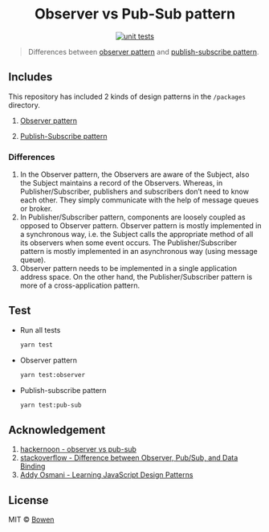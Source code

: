 <h1 align="center">Observer vs Pub-Sub pattern</h1>

<p align="center">
  <a href="https://github.com/lbwa/observer-vs-pub-sub/actions">
    <img alt="unit tests" src="https://github.com/lbwa/observer-vs-pub-sub/workflows/Unit%20tests/badge.svg">
  </a>
</p>

> Differences between [observer pattern][wiki-observer-pattern] and [publish-subscribe pattern][wiki-publish-subscribe-pattern].

[wiki-observer-pattern]: https://en.wikipedia.org/wiki/Observer_pattern
[wiki-publish-subscribe-pattern]: https://en.wikipedia.org/wiki/Publish%E2%80%93subscribe_pattern

## Includes

This repository has included 2 kinds of design patterns in the `/packages` directory.

1. [Observer pattern](./packages/observer)

1. [Publish-Subscribe pattern](./packages/pub-sub)

### Differences

1. In the Observer pattern, the Observers are aware of the Subject, also the Subject maintains a record of the Observers. Whereas, in Publisher/Subscriber, publishers and subscribers don’t need to know each other. They simply communicate with the help of message queues or broker.
2. In Publisher/Subscriber pattern, components are loosely coupled as opposed to Observer pattern.
   Observer pattern is mostly implemented in a synchronous way, i.e. the Subject calls the appropriate method of all its observers when some event occurs. The Publisher/Subscriber pattern is mostly implemented in an asynchronous way (using message queue).
3. Observer pattern needs to be implemented in a single application address space. On the other hand, the Publisher/Subscriber pattern is more of a cross-application pattern.

## Test

- Run all tests

  ```bash
  yarn test
  ```

- Observer pattern

  ```bash
  yarn test:observer
  ```

- Publish-subscribe pattern

  ```bash
  yarn test:pub-sub
  ```

## Acknowledgement

1. [hackernoon - observer vs pub-sub](https://hackernoon.com/observer-vs-pub-sub-pattern-50d3b27f838c)
1. [stackoverflow - Difference between Observer, Pub/Sub, and Data Binding](https://stackoverflow.com/questions/15594905/difference-between-observer-pub-sub-and-data-binding)
1. [Addy Osmani - Learning JavaScript Design Patterns](https://addyosmani.com/resources/essentialjsdesignpatterns/book/#observerpatternjavascript)

## License

MIT © [Bowen](https://set.sh)
